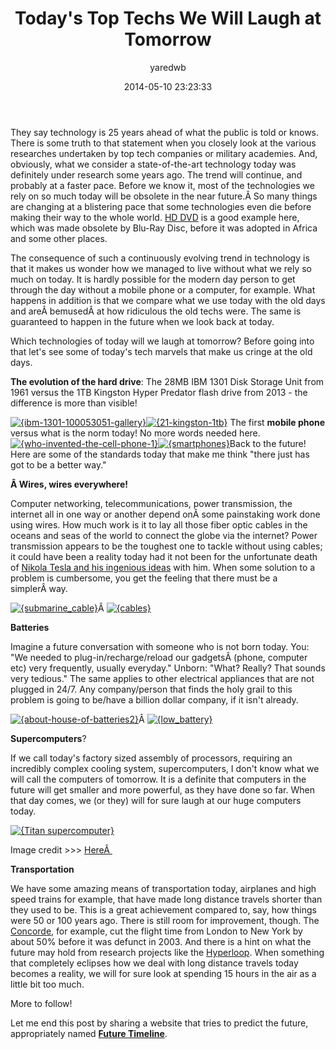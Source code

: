 ﻿---
layout: post
title: "Today's Top Techs We Will Laugh at Tomorrow"
date: 2014-05-10 23:23:33
author: yaredwb
categories: ["Technology"]
---

They say technology is 25 years ahead of what the public is told or knows. There is some truth to that statement when you closely look at the various researches undertaken by top tech companies or military academies. And, obviously, what we consider a state-of-the-art technology today was definitely under research some years ago. The trend will continue, and probably at a faster pace. Before we know it, most of the technologies we rely on so much today will be obsolete in the near future.Â So many things are changing at a blistering pace that some technologies even die before making their way to the whole world. [HD DVD](http://en.wikipedia.org/wiki/HD_DVD) is a good example here, which was made obsolete by Blu-Ray Disc, before it was adopted in Africa and some other places.

The consequence of such a continuously evolving trend in technology is that it makes us wonder how we managed to live without what we rely so much on today. It is hardly possible for the modern day person to get through the day without a mobile phone or a computer, for example. What happens in addition is that we compare what we use today with the old days and areÂ bemusedÂ at how ridiculous the old techs were. The same is guaranteed to happen in the future when we look back at today.

Which technologies of today will we laugh at tomorrow? Before going into that let's see some of today's tech marvels that make us cringe at the old days.

**The evolution of the hard drive**: The 28MB IBM 1301 Disk Storage Unit from 1961 versus the 1TB Kingston Hyper Predator flash drive from 2013 - the difference is more than visible!

[![{ibm-1301-100053051-gallery}](/media/2014/05/ibm-1301-100053051-gallery.jpg?w=300)](/media/2014/05/ibm-1301-100053051-gallery.jpg)[![{21-kingston-1tb}](/media/2014/05/21-kingston-1tb.jpg?w=300)](/media/2014/05/21-kingston-1tb.jpg)
The first **mobile phone** versus what is the norm today! No more words needed here.[![{who-invented-the-cell-phone-1}](/media/2014/05/who-invented-the-cell-phone-11.jpg)](/media/2014/05/who-invented-the-cell-phone-11.jpg)[![{smartphones}](/media/2014/05/smartphones.png?w=300)](/media/2014/05/smartphones.png)Back to the future! Here are some of the standards today that make me think "there just has got to be a better way."

**Â Wires, wires everywhere!**

Computer networking, telecommunications, power transmission, the internet all in one way or another depend onÂ some painstaking work done using wires. How much work is it to lay all those fiber optic cables in the oceans and seas of the world to connect the globe via the internet? Power transmission appears to be the toughest one to tackle without using cables; it could have been a reality today had it not been for the unfortunate death of [Nikola Tesla and his ingenious ideas](http://www.teslasociety.com/tesla_tower.htm) with him. When some solution to a problem is cumbersome, you get the feeling that there must be a simplerÂ way.

[![{submarine_cable}](/media/2014/05/submarine_cable.jpg?w=300)](/media/2014/05/submarine_cable.jpg)Â [![{cables}](/media/2014/05/cables.jpg?w=300)](/media/2014/05/cables.jpg)

**Batteries**

Imagine a future conversation with someone who is not born today. You: "We needed to plug-in/recharge/reload our gadgetsÂ (phone, computer etc) very frequently, usually everyday." Unborn: "What? Really? That sounds very tedious." The same applies to other electrical appliances that are not plugged in 24/7. Any company/person that finds the holy grail to this problem is going to be/have a billion dollar company, if it isn't already.

[![{about-house-of-batteries2}](/media/2014/05/about-house-of-batteries2.jpg?w=300)](/media/2014/05/about-house-of-batteries2.jpg)Â [![{low_battery}](/media/2014/05/low_battery.jpg?w=300)](/media/2014/05/low_battery.jpg)

**Supercomputers**?

If we call today's factory sized assembly of processors, requiring an incredibly complex cooling system, supercomputers, I don't know what we will call the computers of tomorrow. It is a definite that computers in the future will get smaller and more powerful, as they have done so far. When that day comes, we (or they) will for sure laugh at our huge computers today.

[![{Titan supercomputer}](/media/2015/01/titan-supercomputer.jpg?w=604)](/media/2015/01/titan-supercomputer.jpg)

Image credit &gt;&gt;&gt; [HereÂ ](http://www.anandtech.com/show/6421/inside-the-titan-supercomputer-299k-amd-x86-cores-and-186k-nvidia-gpu-cores)

**Transportation**

We have some amazing means of transportation today, airplanes and high speed trains for example, that have made long distance travels shorter than they used to be. This is a great achievement compared to, say, how things were 50 or 100 years ago. There is still room for improvement, though. The [Concorde](https://en.wikipedia.org/wiki/Concorde), for example, cut the flight time from London to New York by about 50% before it was defunct in 2003. And there is a hint on what the future may hold from research projects like the [Hyperloop](https://en.wikipedia.org/wiki/Hyperloop). When something that completely eclipses how we deal with long distance travels today becomes a reality, we will for sure look at spending 15 hours in the air as a little bit too much.

More to follow!

Let me end this post by sharing a website that tries to predict the future, appropriately named [**Future Timeline**](http://www.futuretimeline.net/index.htm).

